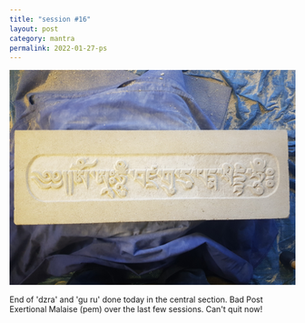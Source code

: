 ```yaml
---
title: "session #16"
layout: post
category: mantra
permalink: 2022-01-27-ps
---
```


![Padmasambhava16](/assets/images/mani/padmasambhava/ps16.jpg)  


End of 'dzra' and 'gu ru' done today in the central section. Bad Post Exertional Malaise (pem) over the last few sessions. Can't quit now!
